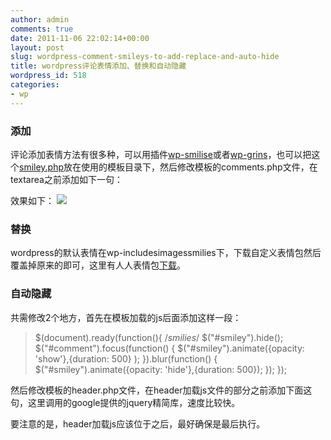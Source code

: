```yaml
---
author: admin
comments: true
date: 2011-11-06 22:02:14+00:00
layout: post
slug: wordpress-comment-smileys-to-add-replace-and-auto-hide
title: wordpress评论表情添加、替换和自动隐藏
wordpress_id: 518
categories:
- wp
---
```


### 添加


评论添加表情方法有很多种，可以用插件[wp-smilise](http://wordpress.org/extend/plugins/wp-smilies/)或者[wp-grins](http://wordpress.org/extend/plugins/wp-grins/)，也可以把这个[smiley.php](http://cctvsmg-wordpress.stor.sinaapp.com/uploads/2011/11/smiley.php)放在使用的模板目录下，然后修改模板的comments.php文件，在 textarea之前添加如下一句：


> <div id="smiley"><?php include(TEMPLATEPATH . '/smiley.php'); ?></div>


效果如下：
[![](http://cctvsmg-wordpress.stor.sinaapp.com/uploads/2011/11/添加smile.png)](http://cctvsmg-wordpress.stor.sinaapp.com/uploads/2011/11/添加smile.png)


### 替换


wordpress的默认表情在wp-includesimagessmilies下，下载自定义表情包然后覆盖掉原来的即可，这里有人人表情包[下载](http://cctvsmg-wordpress.stor.sinaapp.com/uploads/2011/11/%E4%BA%BA%E4%BA%BA%E7%BD%91%E7%89%88.zip)。


### 自动隐藏


共需修改2个地方，首先在模板加载的js后面添加这样一段：


> $(document).ready(function(){
/*smilies*/
$("#smiley").hide();
$("#comment").focus(function() {
$("#smiley").animate({opacity: 'show'},{duration: 500} );
}).blur(function() {
$("#smiley").animate({opacity: 'hide'},{duration: 500});
});
});


然后修改模板的header.php文件，在header加载js文件的部分之前添加下面这句，这里调用的google提供的jquery精简库，速度比较快。


> <script type="text/javascript" src="http://ajax.googleapis.com/ajax/libs/jquery/1.4/jquery.min.js"></script>


要注意的是，header加载js应该位于<?php wp_head(); ?>之后，最好确保是最后执行。
